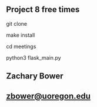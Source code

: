 ## Project 8 free times

git clone

make install

cd meetings

python3 flask_main.py

## Zachary Bower
## zbower@uoregon.edu